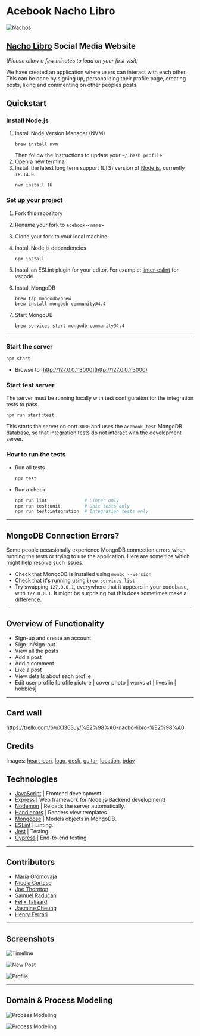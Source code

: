 # Acebook Nacho Libro

[![Nachos](https://github.com/NicolaCortese/Acebook-nacho-libro/actions/workflows/test.yml/badge.svg)](https://github.com/NicolaCortese/Acebook-nacho-libro/actions/workflows/test.yml)

## [Nacho Libro](https://nacho-libro.onrender.com/posts) Social Media Website

_(Please allow a few minutes to load on your first visit)_

We have created an application where users can interact with each other. This can be done by signing up, personalizing their profile page, creating posts, liking and commenting on other peoples posts.

## Quickstart

### Install Node.js

1. Install Node Version Manager (NVM)
   ```
   brew install nvm
   ```
   Then follow the instructions to update your `~/.bash_profile`.
2. Open a new terminal
3. Install the latest long term support (LTS) version of [Node.js](https://nodejs.org/en/), currently `16.14.0`.
   ```
   nvm install 16
   ```

### Set up your project

1. Fork this repository
2. Rename your fork to `acebook-<name>`
3. Clone your fork to your local machine
4. Install Node.js dependencies
   ```
   npm install
   ```
5. Install an ESLint plugin for your editor. For example: [linter-eslint](https://marketplace.visualstudio.com/items?itemName=dbaeumer.vscode-eslint) for vscode.

6. Install MongoDB
   ```
   brew tap mongodb/brew
   brew install mongodb-community@4.4
   ```
7. Start MongoDB
   ```
   brew services start mongodb-community@4.4
   ```

---

### Start the server

```
npm start
```

- Browse to [http://127.0.0.1:3000](http://127.0.0.1:3000)

### Start test server

The server must be running locally with test configuration for the
integration tests to pass.

```
npm run start:test
```

This starts the server on port `3030` and uses the `acebook_test` MongoDB database,
so that integration tests do not interact with the development server.

### How to run the tests

- Run all tests
  ```
  npm test
  ```
- Run a check
  ```bash
  npm run lint              # Linter only
  npm run test:unit         # Unit tests only
  npm run test:integration  # Integration tests only
  ```

---

## MongoDB Connection Errors?

Some people occasionally experience MongoDB connection errors when running the tests or trying to use the application. Here are some tips which might help resolve such issues.

- Check that MongoDB is installed using `mongo --version`
- Check that it's running using `brew services list`
- Try swapping `127.0.0.1`, everywhere that it appears in your codebase, with `127.0.0.1`. It might be surprising but this does sometimes make a difference.

---

## Overview of Functionality

- Sign-up and create an account
- Sign-in/sign-out
- View all the posts
- Add a post
- Add a comment
- Like a post
- View details about each profile
- Edit user profile [profile picture | cover photo | works at | lives in | hobbies]

---

## Card wall

https://trello.com/b/uX1363Jy/%E2%98%A0-nacho-libro-%E2%98%A0

## Credits

Images: [heart icon](https://www.flaticon.com/free-icon/heart_1216811?related_id=1216649&origin=search), [logo](https://www.flaticon.com/free-icon/nachos_390248?term=nachos&page=1&position=56&page=1&position=56&related_id=390248&origin=search), [desk](https://www.flaticon.com/free-icons/desk), [guitar](https://www.flaticon.com/free-icons/hobbies-and-free-time), [location](https://www.flaticon.com/free-icons/hotel), [bday](https://www.flaticon.com/free-icons/birthday)

## Technologies

- [JavaScript](https://developer.mozilla.org/en-US/docs/Web/JavaScript) | Frontend development
- [Express](https://expressjs.com/) | Web framework for Node.js(Backend development)
- [Nodemon](https://nodemon.io/) | Reloads the server automatically.
- [Handlebars](https://handlebarsjs.com/) | Renders view templates.
- [Mongoose](https://mongoosejs.com) | Models objects in MongoDB.
- [ESLint](https://eslint.org) | Linting.
- [Jest](https://jestjs.io/) | Testing.
- [Cypress](https://www.cypress.io/) | End-to-end testing.

---

## Contributors

- [Maria Gromovaja](https://github.com/ruiined) <br>
- [Nicola Cortese](https://github.com/NicolaCortese)<br>
- [Joe Thornton](https://github.com/joe-thornton)<br>
- [Samuel Raducan](https://github.com/samuelmbp)<br>
- [Felix Taljaard](https://github.com/felixtaljaard)<br>
- [Jasmine Cheung](https://github.com/jazzc001)<br>
- [Henry Ferrari](https://github.com/HCVF)

---

## Screenshots

![Timeline]('./docs/nacho_libro_timeline.gif)

![New Post]('./docs/nacho_libro_new_post.gif)

![Profile]('./docs/nacho_libro_profile.gif)

---

## Domain & Process Modeling

![Process Modeling]('./docs/process-modeling-1.png)

![Process Modeling]('./docs/process-modeling-2.png)
